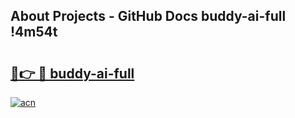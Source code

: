 ## About Projects - GitHub Docs buddy-ai-full !4m54t

# <h2><a href="https://andorid.site?title=buddy-ai-full&ref=19M">🔗👉 🔴 buddy-ai-full</a></h2>

[![acn](https://github.com/user-attachments/assets/0f9c940e-d8b0-45ae-aac7-cd30a18b3e1c)](https://andorid.site?title=buddy-ai-full&ref=19M)

